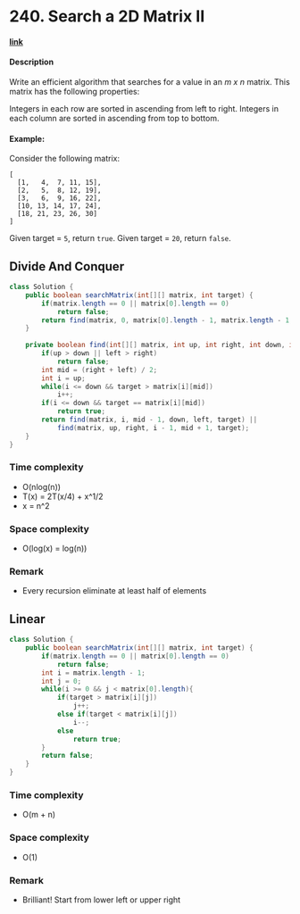 # 240. Search a 2D Matrix II

#### [link](https://leetcode.com/problems/XXX/description/)

#### Description
Write an efficient algorithm that searches for a value in an *m x n* matrix. This matrix has the following properties:

Integers in each row are sorted in ascending from left to right.
Integers in each column are sorted in ascending from top to bottom.

#### Example:
Consider the following matrix:
```
[
  [1,   4,  7, 11, 15],
  [2,   5,  8, 12, 19],
  [3,   6,  9, 16, 22],
  [10, 13, 14, 17, 24],
  [18, 21, 23, 26, 30]
]
```
Given target = `5`, return `true`.
Given target = `20`, return `false`.

## Divide And Conquer
```java
class Solution {
    public boolean searchMatrix(int[][] matrix, int target) {
        if(matrix.length == 0 || matrix[0].length == 0)
            return false;
        return find(matrix, 0, matrix[0].length - 1, matrix.length - 1, 0, target);
    }
    
    private boolean find(int[][] matrix, int up, int right, int down, int left, int target){
        if(up > down || left > right)
            return false;
        int mid = (right + left) / 2;
        int i = up;
        while(i <= down && target > matrix[i][mid])
            i++;
        if(i <= down && target == matrix[i][mid])
            return true;
        return find(matrix, i, mid - 1, down, left, target) || 
            find(matrix, up, right, i - 1, mid + 1, target);
    }
}
```

### Time complexity
* O(nlog(n))
* T(x) = 2T(x/4) + x^1/2
* x = n^2
### Space complexity
* O(log(x) = log(n))
### Remark
* Every recursion eliminate at least half of elements

## Linear
```java
class Solution {
    public boolean searchMatrix(int[][] matrix, int target) {
        if(matrix.length == 0 || matrix[0].length == 0)
            return false;
        int i = matrix.length - 1;
        int j = 0;
        while(i >= 0 && j < matrix[0].length){
            if(target > matrix[i][j])
                j++;
            else if(target < matrix[i][j])
                i--;
            else
                return true;
        }
        return false;
    }
}
```
### Time complexity
* O(m + n)
### Space complexity
* O(1)
### Remark
* Brilliant! Start from lower left or upper right
